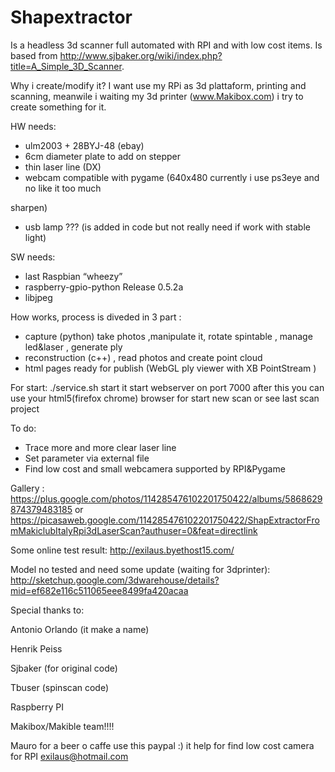 Shapextractor
====================
Is a headless 3d scanner full automated with RPI and with low cost items.
Is based from http://www.sjbaker.org/wiki/index.php?title=A_Simple_3D_Scanner.

Why i create/modify it?
I want use my RPi as 3d plattaform, printing and scanning,
 meanwile i waiting my 3d printer (www.Makibox.com) i try to create something for it.

HW needs:

- ulm2003 + 28BYJ-48 (ebay)
- 6cm diameter plate to add on stepper
- thin laser line (DX)
- webcam compatible with pygame (640x480 currently i use ps3eye and no like it too much 

sharpen)
- usb lamp ??? (is added in code but not really need if work with stable light)

SW needs:
- last Raspbian “wheezy”
- raspberry-gpio-python Release 0.5.2a
- libjpeg

How works,
process is diveded in 3 part :
- capture (python) take photos ,manipulate it, rotate spintable , manage led&laser , generate ply
- reconstruction (c++)  , read photos and create point cloud
- html pages ready for publish (WebGL ply viewer with XB PointStream )

For start:
 ./service.sh start it start webserver on port 7000 after this you can use your html5(firefox chrome) browser for start new scan or see last scan project

To do:
- Trace more and more clear laser line
- Set parameter via external file
- Find low cost and small webcamera supported by RPI&Pygame

Gallery :
https://plus.google.com/photos/114285476102201750422/albums/5868629874379483185
or
https://picasaweb.google.com/114285476102201750422/ShapExtractorFromMakiclubItalyRpi3dLaserScan?authuser=0&feat=directlink

Some online test result:
http://exilaus.byethost15.com/

Model no tested and need some update (waiting for 3dprinter):
http://sketchup.google.com/3dwarehouse/details?mid=ef682e116c511065eee8499fa420acaa


Special thanks to:

Antonio Orlando (it make a name)

Henrik Peiss 

Sjbaker (for original code)

Tbuser  (spinscan code)

Raspberry PI

Makibox/Makible team!!!!

Mauro
for a beer o caffe use this paypal :) it help for find low cost camera for RPI
exilaus@hotmail.com
